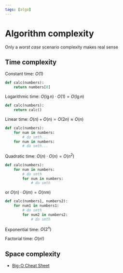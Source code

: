 ```yaml
---
tags: [algo]
---
```


# Algorithm complexity

Only a *worst case* scenario complexity makes real sense  

## Time complexity

Constant time: $O(1)$

```python
def calc(numbers):
	return numbers[0]
```

Logarithmic time: $O(\lg n) \cdot O(1) = O(\lg n)$

```python
def calc(numbers):
	return calc()
```

Linear time: $O(n) + O(n) = O(2n) \approx O(n)$

```python
def calc(numbers):
	for num in numbers:
		# do smth...
	for num in numbers:
		# do smth...
```

Quadratic time: $O(n) \cdot O(n) = O(n^2)$

```python
def calc(numbers):
	for num in numbers:
		# do smth
		for num in numbers:
			# do smth
```

or $O(n) \cdot O(m) = O(nm)$

```python
def calc(numbers1, numbers2):
	for num1 in numbers1:
		# do smth
		for num2 in numbers2:
			# do smth
```

Exponential time: $O(2^n)$

Factorial time: $O(n!)$

## Space complexity

- [Big-O Cheat Sheet](https://www.bigocheatsheet.com)
